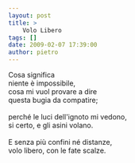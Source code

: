 ```yaml
---
layout: post
title: >
    Volo Libero
tags: []
date: 2009-02-07 17:39:00
author: pietro
---
```

Cosa significa<br/>niente è impossibile,<br/>cosa mi vuol provare a dire<br/>questa bugia da compatire;<br/><br/>perché le luci dell'ignoto mi vedono,<br/>si certo, e gli asini volano.<br/><br/>E senza più confini né distanze,<br/>volo libero, con le fate scalze.
